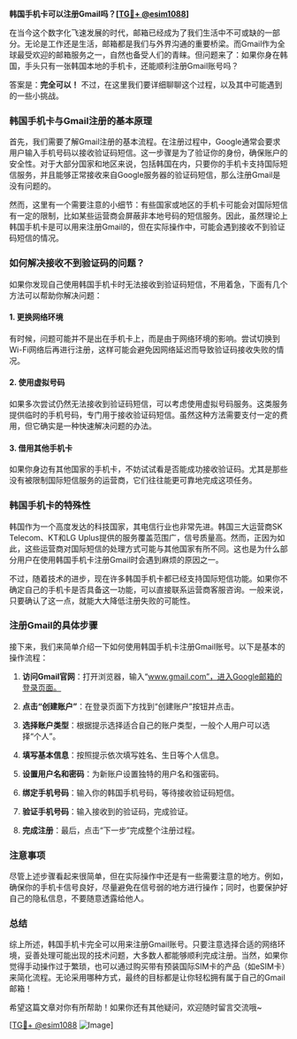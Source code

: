 **韩国手机卡可以注册Gmail吗？[[TG💪+ @esim1088](https://t.me/s/esim1088)]**

在当今这个数字化飞速发展的时代，邮箱已经成为了我们生活中不可或缺的一部分。无论是工作还是生活，邮箱都是我们与外界沟通的重要桥梁。而Gmail作为全球最受欢迎的邮箱服务之一，自然也备受人们的青睐。但问题来了：如果你身在韩国，手头只有一张韩国本地的手机卡，还能顺利注册Gmail账号吗？

答案是：**完全可以！** 不过，在这里我们要详细聊聊这个过程，以及其中可能遇到的一些小挑战。

### 韩国手机卡与Gmail注册的基本原理

首先，我们需要了解Gmail注册的基本流程。在注册过程中，Google通常会要求用户输入手机号码以接收验证码短信。这一步骤是为了验证你的身份，确保账户的安全性。对于大部分国家和地区来说，包括韩国在内，只要你的手机卡支持国际短信服务，并且能够正常接收来自Google服务器的验证码短信，那么注册Gmail是没有问题的。

然而，这里有一个需要注意的小细节：有些国家或地区的手机卡可能会对国际短信有一定的限制，比如某些运营商会屏蔽非本地号码的短信服务。因此，虽然理论上韩国手机卡是可以用来注册Gmail的，但在实际操作中，可能会遇到接收不到验证码短信的情况。

### 如何解决接收不到验证码的问题？

如果你发现自己使用韩国手机卡时无法接收到验证码短信，不用着急，下面有几个方法可以帮助你解决问题：

#### 1. 更换网络环境

有时候，问题可能并不是出在手机卡上，而是由于网络环境的影响。尝试切换到Wi-Fi网络后再进行注册，这样可能会避免因网络延迟而导致验证码接收失败的情况。

#### 2. 使用虚拟号码

如果多次尝试仍然无法接收到验证码短信，可以考虑使用虚拟号码服务。这类服务提供临时的手机号码，专门用于接收验证码短信。虽然这种方法需要支付一定的费用，但它确实是一种快速解决问题的办法。

#### 3. 借用其他手机卡

如果你身边有其他国家的手机卡，不妨试试看是否能成功接收验证码。尤其是那些没有被限制国际短信服务的运营商，它们往往能更可靠地完成这项任务。

### 韩国手机卡的特殊性

韩国作为一个高度发达的科技国家，其电信行业也非常先进。韩国三大运营商SK Telecom、KT和LG Uplus提供的服务覆盖范围广，信号质量高。然而，正因为如此，这些运营商对国际短信的处理方式可能与其他国家有所不同。这也是为什么部分用户在使用韩国手机卡注册Gmail时会遇到麻烦的原因之一。

不过，随着技术的进步，现在许多韩国手机卡都已经支持国际短信功能。如果你不确定自己的手机卡是否具备这一功能，可以直接联系运营商客服咨询。一般来说，只要确认了这一点，就能大大降低注册失败的可能性。

### 注册Gmail的具体步骤

接下来，我们来简单介绍一下如何使用韩国手机卡注册Gmail账号。以下是基本的操作流程：

1. **访问Gmail官网**：打开浏览器，输入“www.gmail.com”，进入Google邮箱的登录页面。
   
2. **点击“创建账户”**：在登录页面下方找到“创建账户”按钮并点击。

3. **选择账户类型**：根据提示选择适合自己的账户类型，一般个人用户可以选择“个人”。

4. **填写基本信息**：按照提示依次填写姓名、生日等个人信息。

5. **设置用户名和密码**：为新账户设置独特的用户名和强密码。

6. **绑定手机号码**：输入你的韩国手机号码，等待接收验证码短信。

7. **验证手机号码**：输入接收到的验证码，完成验证。

8. **完成注册**：最后，点击“下一步”完成整个注册过程。

### 注意事项

尽管上述步骤看起来很简单，但在实际操作中还是有一些需要注意的地方。例如，确保你的手机卡信号良好，尽量避免在信号弱的地方进行操作；同时，也要保护好自己的隐私信息，不要随意透露给他人。

### 总结

综上所述，韩国手机卡完全可以用来注册Gmail账号。只要注意选择合适的网络环境，妥善处理可能出现的技术问题，大多数人都能够顺利完成注册。当然，如果你觉得手动操作过于繁琐，也可以通过购买带有预装国际SIM卡的产品（如eSIM卡）来简化流程。无论采用哪种方式，最终的目标都是让你轻松拥有属于自己的Gmail邮箱！

希望这篇文章对你有所帮助！如果你还有其他疑问，欢迎随时留言交流哦~ 

[[TG💪+ @esim1088](https://t.me/s/esim1088) ![Image](https://i.postimg.cc/4NQfJmqS/Snipaste-2025-05-13-00-14-12.png)]